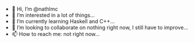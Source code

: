 - 👋 Hi, I’m @nathlmc
- 👀 I’m interested in a lot of things...
- 🌱 I’m currently learning Haskell and C++...
- 💞️ I’m looking to collaborate on nothing right now, I still have to improve...
- 📫 How to reach me: not right now...

<!---
nathlmc/nathlmc is a ✨ special ✨ repository because its `README.md` (this file) appears on your GitHub profile.
You can click the Preview link to take a look at your changes.
--->
